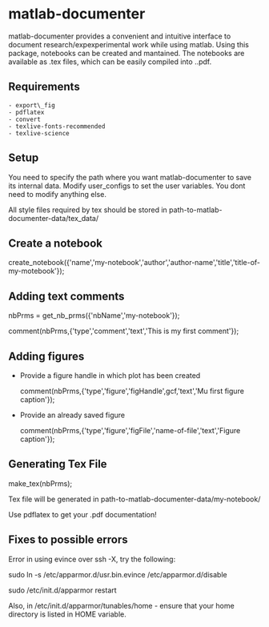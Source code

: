 matlab-documenter
=================

matlab-documenter provides a convenient and intuitive interface to document research/expexperimental work while using matlab. Using this package, notebooks can be created and mantained. The notebooks are available as .tex files, which can be easily compiled into ..pdf. 

Requirements
------------

	- export\_fig
	- pdflatex
	- convert
	- texlive-fonts-recommended
	- texlive-science

Setup
-------

You need to specify the path where you want matlab-documenter to save its internal data.
Modify user\_configs to set the user variables. You dont need to modify anything else. 

All style files required by tex should be stored in path-to-matlab-documenter-data/tex\_data/

Create a notebook
------------------

create\_notebook({'name','my-notebook','author','author-name','title','title-of-my-motebook'});



Adding text comments
--------------------

nbPrms = get\_nb\_prms({'nbName','my-notebook'});

comment(nbPrms,{'type','comment','text','This is my first comment'});


Adding figures
---------------

 - Provide a figure handle in which plot has been created
	
	 comment(nbPrms,{'type','figure','figHandle',gcf,'text','Mu first figure caption'});

 - Provide an already saved figure
	
	 comment(nbPrms,{'type','figure','figFile','name-of-file','text','Figure caption'});


Generating Tex File
--------------------

make\_tex(nbPrms);

Tex file will be generated in path-to-matlab-documenter-data/my-notebook/

Use pdflatex to get your .pdf documentation!


Fixes to possible errors
-------------------------

Error in using evince over ssh -X, try the following:

sudo ln -s /etc/apparmor.d/usr.bin.evince /etc/apparmor.d/disable

sudo /etc/init.d/apparmor restart

Also, in /etc/init.d/apparmor/tunables/home - ensure that your home directory is listed in HOME variable.

